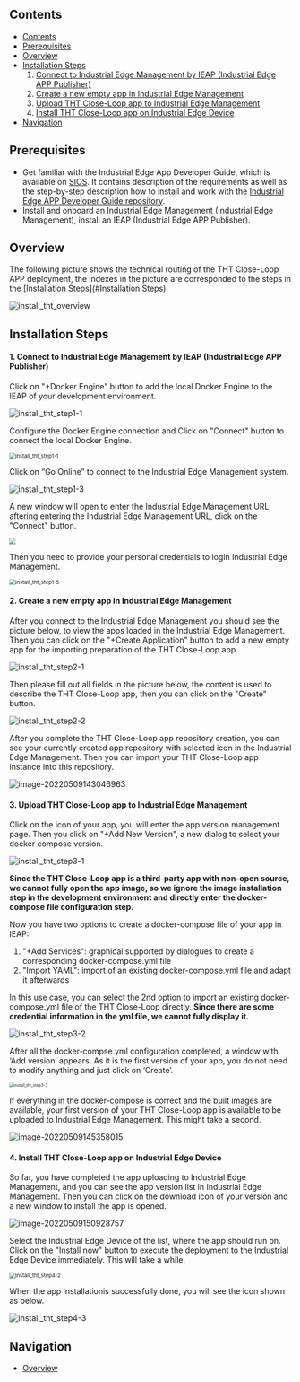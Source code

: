 ## Contents

- [Contents](#Contents)
- [Prerequisites](#Prerequisites)
- [Overview](#Overview)
- [Installation Steps](#Installation-Steps)
  1. [Connect to Industrial Edge Management by IEAP (Industrial Edge APP Publisher)](#1.-Connect-to-Industrial-Edge-Management-by-IEAP-(Industrial-Edge-APP-Publisher))
  2. [Create a new empty app in Industrial Edge Management](#2.-Create-a-new-empty-app-in-Industrial-Edge-Management)
  3. [Upload THT Close-Loop app to Industrial Edge Management](#3.-Upload-THT-Close-Loop-app-to-Industrial-Edge-Management)
  4. [Install THT Close-Loop app on Industrial Edge Device](#4.-Install-THT-Close-Loop-app-on-Industrial-Edge-Device)
- [Navigation](#navigation)



## Prerequisites

- Get familiar with the Industrial Edge App Developer Guide, which is available on [SIOS](https://support.industry.siemens.com/cs/ww/en/view/109795865). It contains description of the requirements as well as the step-by-step description how to install and work with the [Industrial Edge APP Developer Guide repository](https://github.com/industrial-edge/Developer-Guide-Hands-on-App).
- Install and onboard an Industrial Edge Management (Industrial Edge Management), install an IEAP (Industrial Edge APP Publisher).



## Overview

The following picture shows the technical routing of the THT Close-Loop APP deployment, the indexes in the picture are corresponded to the steps in the [Installation Steps](#Installation Steps).

![install_tht_overview](graphics/install_tht_overview.png)



## Installation Steps

#### 1. Connect to Industrial Edge Management by IEAP (Industrial Edge APP Publisher)

Click on "+Docker Engine" button to add the local Docker Engine to the IEAP of your development environment. 

![install_tht_step1-1](graphics/install_tht_step1-1.png)

Configure the Docker Engine connection and Click on "Connect" button to connect the local Docker Engine.

<img src="graphics/install_tht_step1-2.png" alt="install_tht_step1-1" style="zoom:67%;" />

Click on “Go Online” to connect to the Industrial Edge Management system.



![install_tht_step1-3](graphics/install_tht_step1-3.png)

A new window will open to enter the Industrial Edge Management URL, aftering entering the Industrial Edge Management URL, click on the "Connect" button.

<img src="graphics/install_tht_step1-4.png" style="zoom:67%;" />

Then you need to provide your personal credentials to login Industrial Edge Management.

<img src="graphics/install_tht_step1-5.png" alt="install_tht_step1-5" style="zoom:67%;" />

#### 2. Create a new empty app in Industrial Edge Management

After you connect to the Industrial Edge Management you should see the picture below, to view the apps loaded in the Industrial Edge Management. Then you can click on the "+Create Application" button to add a new empty app for the importing preparation of the THT Close-Loop app.

![install_tht_step2-1](graphics/install_tht_step2-1.png)

Then please fill out all fields in the picture below, the content is used to describe the THT Close-Loop app, then you can click on the "Create" button. 

![install_tht_step2-2](graphics/install_tht_step2-2.png)

After you complete the THT Close-Loop app repository creation, you can see your currently created app repository with selected icon in the Industrial Edge Management. Then you can import your THT Close-Loop app instance into this repository.

![image-20220509143046963](graphics/install_tht_step2-3.png)

#### 3. Upload THT Close-Loop app to Industrial Edge Management

Click on the icon of your app, you will enter the app version management page. Then you click on "+Add New Version", a new dialog to select your docker compose version. 

![install_tht_step3-1](graphics/install_tht_step3-1.png)

**Since the THT Close-Loop app is a third-party app with non-open source, we cannot fully open the app image, so we ignore the image installation step in the development environment and directly enter the docker-compose file configuration step.**

Now you have two options to create a docker-compose file of your app in IEAP: 

1. "+Add Services": graphical supported by dialogues to create a corresponding docker-compose.yml file 
2. "Import YAML": import of an existing docker-compose.yml file and adapt it afterwards

In this use case, you can select the 2nd option to import an existing docker-compose.yml file of the THT Close-Loop directly. **Since there are some credential information in the yml file, we cannot fully display it.**

![install_tht_step3-2](graphics/install_tht_step3-2.png)

After all the docker-compse.yml configuration completed, a window with ‘Add version’ appears. As it is the first version of your app, you do not need to modify anything and just click on ‘Create’.

<img src="graphics/install_tht_step3-3.png" alt="install_tht_step3-3" style="zoom: 50%;" />

If everything in the docker-compose is correct and the built images are available, your first version of your THT Close-Loop app is available to be uploaded to Industrial Edge Management. This might take a second. 

![image-20220509145358015](graphics/install_tht_step3-4.png)

#### 4. Install THT Close-Loop app on Industrial Edge Device

So far, you have completed the app uploading to Industrial Edge Management, and you can see the app version list in Industrial Edge Management. Then you can click on the download icon of your version and a new window to install the app is opened. 

![image-20220509150928757](graphics/install_tht_step4-1.png)

Select the Industrial Edge Device of the list, where the app should run on. Click on the "Install now" button to execute the deployment to the Industrial Edge Device immediately. This will take a while.

<img src="graphics/install_tht_step4-2.png" alt="install_tht_step4-2" style="zoom: 67%;" />

When the app installationis successfully done, you will see the icon shown as below.

![install_tht_step4-3](graphics/install_tht_step4-3.png)



## Navigation

- [Overview](../README.md)
